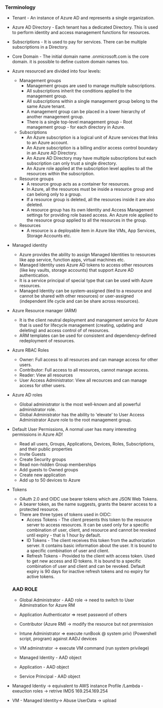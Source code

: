 ### Terminology
- Tenant - An instance of Azure AD and represents a single organization.
- Azure AD Directory - Each tenant has a dedicated Directory. This is used to perform identity and access management functions for resources. 
- Subscriptions - It is used to pay for services. There can be multiple subscriptions in a Directory.
- Core Domain - The initial domain name <tenant>.onmicrosoft.com is the core domain. it is possible to define custom domain names too.
- Azure resourced are divided into four levels:
  - Management groups
    - Management groups are used to manage multiple subscriptions. 
    - All subscriptions inherit the conditions applied to the management group. 
    - All subscriptions within a single management group belong to the same Azure tenant.
    - A management group can be placed in a lower hierarchy of another management group.
    - There is a single top-level management group - Root management group - for each directory in Azure.
  - Subscriptions
    - An Azure subscription is a logical unit of Azure services that links to an Azure account. 
    - An Azure subscription is a billing and/or access control boundary in an Azure AD Directory. 
    - An Azure AD Directory may have multiple subscriptions but each subscription can only trust a single directory.
    - An Azure role applied at the subscription level applies to all the resources within the subscription.
  - Resource groups
    - A resource group acts as a container for resources. 
    - In Azure, all the resources must be inside a resource group and can belong only to a group. 
    - If a resource group is deleted, all the resources inside it are also deleted. 
    - A resource group has its own Identity and Access Management settings for providing role based access. An Azure role applied to the resource group applied to all the resources in the group.
  - Resources
    - A resource is a deployable item in Azure like VMs, App Services, Storage Accounts etc. 
- Managed identity
  - Azure provides the ability to assign Managed Identities to resources like app service, function apps, virtual machines etc. 
  - Managed Identity uses Azure AD tokens to access other resources (like key vaults, storage accounts) that support Azure AD authentication. 
  - It is a service principal of special type that can be used with Azure resources. 
  - Managed Identity can be system-assigned (tied to a resource and cannot be shared with other resources) or user-assigned (independent life cycle and can be share across resources).
- Azure Resource manager (ARM)
  - It is the client neutral deployment and management service for Azure that is used for lifecycle management (creating, updating and deleting) and access control of of resources.
  - ARM templates can be used for consistent and dependency-defined redeployment of resources.
- Azure RBAC Roles
  - Owner: Full access to all resources and can manage access for other users.
  - Contributor: Full access to all resources, cannot manage access.
  - Reader: View all resources
  - User Access Administrator: View all recources and can manage access for other users.  
- Azure AD roles
  - Global administrator is the most well-known and all powerful administrator role.
  - Global Administrator has the ability to 'elevate' to User Access Administrator Azure role to the root management group.
- Default User Permissions, A normal user has many interesting permissions in Azure AD!
  -   Read all users, Groups, Applications, Devices, Roles, Subscriptions, and their public properties
  -   Invite Guests
  -   Create Security groups
  -   Read non-hidden Group memberships
  -   Add guests to Owned groups
  -   Create new application
  -   Add up to 50 devices to Azure
- Tokens
  - OAuth 2.0 and OIDC use bearer tokens which are JSON Web Tokens. 
  - A bearer token, as the name suggests, grants the bearer access to a protected resource.
  - There are three types of tokens used in OIDC:
    - Access Tokens - The client presents this token to the resource server to access resources. It can be used only for a specific combination of user, client, and resource and cannot be revoked until expiry - that is 1 hour by default. 
    - ID Tokens - The client receives this token from the authorization server. It contains basic information about the user. It is bound to a specific combination of user and client.
    - Refresh Tokens - Provided to the client with access token. Used to get new access and ID tokens. It is bound to a specific combination of user and client and can be revoked. Default expiry is 90 days for inactive refresh tokens and no expiry for active tokens.

  
  
  ### AAD ROLE
  
  - Global Administrator - AAD role -> need to switch to User Adminstration for Azure RM 
  - Application Authenticator => reset password of others
  - Contributor  (Azure RM) -> modify the resource but not prermission 
  - Intune Administrator => execute runBook @ system priv)  (Powershell script, program) against AADJ devices
  - VM adminstrator -> execute VM command (run system privilege)
  
  - Managed Identity - AAD object
  - Application - AAD object
  - Service Principal - AAD object
 
  
 
 - Managed Identiy -> equivalent to AWS instance Profile /Lambda - exeuction roles -> retrive IMDS 169.254.169.254  
 - VM - Managed Identity-> Abuse UserData -> upload 
